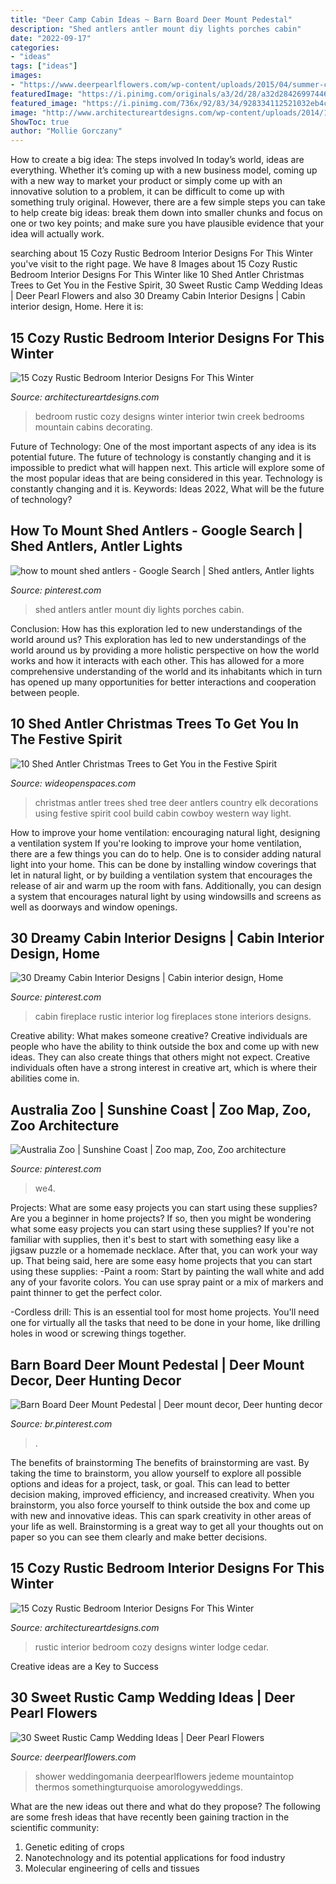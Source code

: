 ```yaml
---
title: "Deer Camp Cabin Ideas ~ Barn Board Deer Mount Pedestal"
description: "Shed antlers antler mount diy lights porches cabin"
date: "2022-09-17"
categories:
- "ideas"
tags: ["ideas"]
images:
- "https://www.deerpearlflowers.com/wp-content/uploads/2015/04/summer-camp-wedding.jpg"
featuredImage: "https://i.pinimg.com/originals/a3/2d/28/a32d28426997446e324089860ecb90f9.jpg"
featured_image: "https://i.pinimg.com/736x/92/83/34/928334112521032eb4cee19614110e45--shed-antlers-cabin-porches.jpg"
image: "http://www.architectureartdesigns.com/wp-content/uploads/2014/10/15-Cozy-Rustic-Bedroom-Interior-Designs-For-This-Winter-10-630x420.jpg"
ShowToc: true
author: "Mollie Gorczany"
---
```



How to create a big idea: The steps involved
In today’s world, ideas are everything. Whether it’s coming up with a new business model, coming up with a new way to market your product or simply come up with an innovative solution to a problem, it can be difficult to come up with something truly original. However, there are a few simple steps you can take to help create big ideas: break them down into smaller chunks and focus on one or two key points; and make sure you have plausible evidence that your idea will actually work.

	

		
searching about 15 Cozy Rustic Bedroom Interior Designs For This Winter you've visit to the right page. We have 8 Images about 15 Cozy Rustic Bedroom Interior Designs For This Winter like 10 Shed Antler Christmas Trees to Get You in the Festive Spirit, 30 Sweet Rustic Camp Wedding Ideas | Deer Pearl Flowers and also 30 Dreamy Cabin Interior Designs | Cabin interior design, Home. Here it is:
		
    
## 15 Cozy Rustic Bedroom Interior Designs For This Winter

<img loading=lazy src="http://www.architectureartdesigns.com/wp-content/uploads/2014/10/15-Cozy-Rustic-Bedroom-Interior-Designs-For-This-Winter-10-630x420.jpg" onerror="this.onerror=null;this.src='https://tse3.mm.bing.net/th?id=OIP._Fwh1dKTTd64u-R6qcPPjAHaE8&amp;pid=15.1';" alt="15 Cozy Rustic Bedroom Interior Designs For This Winter">

_Source: architectureartdesigns.com_

>bedroom rustic cozy designs winter interior twin creek bedrooms mountain cabins decorating. 

	

Future of Technology: One of the most important aspects of any idea is its potential future. The future of technology is constantly changing and it is impossible to predict what will happen next. This article will explore some of the most popular ideas that are being considered in this year.
Technology is constantly changing and it is. Keywords: Ideas 2022, What will be the future of technology?

    
## How To Mount Shed Antlers - Google Search | Shed Antlers, Antler Lights

<img loading=lazy src="https://i.pinimg.com/736x/92/83/34/928334112521032eb4cee19614110e45--shed-antlers-cabin-porches.jpg" onerror="this.onerror=null;this.src='https://tse2.mm.bing.net/th?id=OIP.2WMPuMKrdoH9dwpULDn5agHaFj&amp;pid=15.1';" alt="how to mount shed antlers - Google Search | Shed antlers, Antler lights">

_Source: pinterest.com_

>shed antlers antler mount diy lights porches cabin. 

	

Conclusion: How has this exploration led to new understandings of the world around us?
This exploration has led to new understandings of the world around us by providing a more holistic perspective on how the world works and how it interacts with each other. This has allowed for a more comprehensive understanding of the world and its inhabitants which in turn has opened up many opportunities for better interactions and cooperation between people.

    
## 10 Shed Antler Christmas Trees To Get You In The Festive Spirit

<img loading=lazy src="http://cdn0.wideopenspaces.com/wp-content/uploads/2016/12/Shed7.jpg" onerror="this.onerror=null;this.src='https://tse2.mm.bing.net/th?id=OIP.cEmR6dQkHgWBXvOznQNITgHaJ3&amp;pid=15.1';" alt="10 Shed Antler Christmas Trees to Get You in the Festive Spirit">

_Source: wideopenspaces.com_

>christmas antler trees shed tree deer antlers country elk decorations using festive spirit cool build cabin cowboy western way light. 

	

How to improve your home ventilation: encouraging natural light, designing a ventilation system
If you're looking to improve your home ventilation, there are a few things you can do to help. One is to consider adding natural light into your home. This can be done by installing window coverings that let in natural light, or by building a ventilation system that encourages the release of air and warm up the room with fans. Additionally, you can design a system that encourages natural light by using windowsills and screens as well as doorways and window openings.

    
## 30 Dreamy Cabin Interior Designs | Cabin Interior Design, Home

<img loading=lazy src="https://i.pinimg.com/originals/a3/2d/28/a32d28426997446e324089860ecb90f9.jpg" onerror="this.onerror=null;this.src='https://tse2.mm.bing.net/th?id=OIP.yrRo-3CyagteX5yW8zwkGAHaLH&amp;pid=15.1';" alt="30 Dreamy Cabin Interior Designs | Cabin interior design, Home">

_Source: pinterest.com_

>cabin fireplace rustic interior log fireplaces stone interiors designs. 

	

Creative ability: What makes someone creative?
Creative individuals are people who have the ability to think outside the box and come up with new ideas. They can also create things that others might not expect. Creative individuals often have a strong interest in creative art, which is where their abilities come in.

    
## Australia Zoo | Sunshine Coast | Zoo Map, Zoo, Zoo Architecture

<img loading=lazy src="https://i.pinimg.com/736x/97/55/b6/9755b670f0be21989043b1b2205577e3.jpg" onerror="this.onerror=null;this.src='https://tse2.mm.bing.net/th?id=OIP.9dr-XHcUNDT3McWiNs734AHaKd&amp;pid=15.1';" alt="Australia Zoo | Sunshine Coast | Zoo map, Zoo, Zoo architecture">

_Source: pinterest.com_

>we4. 

	

Projects: What are some easy projects you can start using these supplies?
Are you a beginner in home projects? If so, then you might be wondering what some easy projects you can start using these supplies? If you're not familiar with supplies, then it's best to start with something easy like a jigsaw puzzle or a homemade necklace. After that, you can work your way up. That being said, here are some easy home projects that you can start using these supplies: 
-Paint a room: Start by painting the wall white and add any of your favorite colors. You can use spray paint or a mix of markers and paint thinner to get the perfect color. 

-Cordless drill: This is an essential tool for most home projects. You'll need one for virtually all the tasks that need to be done in your home, like drilling holes in wood or screwing things together.

    
## Barn Board Deer Mount Pedestal | Deer Mount Decor, Deer Hunting Decor

<img loading=lazy src="https://i.pinimg.com/736x/f5/53/a3/f553a3993058b9cb6ff9dfab0c5905a2.jpg" onerror="this.onerror=null;this.src='https://tse3.mm.bing.net/th?id=OIP.vyVzvLAo2AbHkcNyYqu7XwHaPP&amp;pid=15.1';" alt="Barn Board Deer Mount Pedestal | Deer mount decor, Deer hunting decor">

_Source: br.pinterest.com_

>. 

	

The benefits of brainstorming
The benefits of brainstorming are vast. By taking the time to brainstorm, you allow yourself to explore all possible options and ideas for a project, task, or goal. This can lead to better decision making, improved efficiency, and increased creativity.
When you brainstorm, you also force yourself to think outside the box and come up with new and innovative ideas. This can spark creativity in other areas of your life as well. Brainstorming is a great way to get all your thoughts out on paper so you can see them clearly and make better decisions.

    
## 15 Cozy Rustic Bedroom Interior Designs For This Winter

<img loading=lazy src="https://www.architectureartdesigns.com/wp-content/uploads/2014/10/15-Cozy-Rustic-Bedroom-Interior-Designs-For-This-Winter-1-630x945.jpg" onerror="this.onerror=null;this.src='https://tse2.mm.bing.net/th?id=OIP.iclbBqUG88Ca0-JK50o4PgHaLH&amp;pid=15.1';" alt="15 Cozy Rustic Bedroom Interior Designs For This Winter">

_Source: architectureartdesigns.com_

>rustic interior bedroom cozy designs winter lodge cedar. 

	

Creative ideas are a Key to Success

    
## 30 Sweet Rustic Camp Wedding Ideas | Deer Pearl Flowers

<img loading=lazy src="https://www.deerpearlflowers.com/wp-content/uploads/2015/04/summer-camp-wedding.jpg" onerror="this.onerror=null;this.src='https://tse4.mm.bing.net/th?id=OIP.xJkL3bI5Tag-g0PNd6bWUAHaLH&amp;pid=15.1';" alt="30 Sweet Rustic Camp Wedding Ideas | Deer Pearl Flowers">

_Source: deerpearlflowers.com_

>shower weddingomania deerpearlflowers jedeme mountaintop thermos somethingturquoise amorologyweddings. 

	

What are the new ideas out there and what do they propose?
The following are some fresh ideas that have recently been gaining traction in the scientific community: 
1. Genetic editing of crops
2. Nanotechnology and its potential applications for food industry
3. Molecular engineering of cells and tissues 

